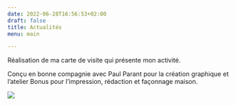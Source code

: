 ```yaml
---
date: 2022-06-28T16:56:53+02:00
draft: false
title: Actualités
menu: main

---
```

Réalisation de ma carte de visite qui présente mon activité.

Conçu en bonne compagnie avec Paul Parant pour la création graphique et l’atelier Bonus pour l’impression, rédaction et façonnage maison.

![](/images/depliant_01.jpg)